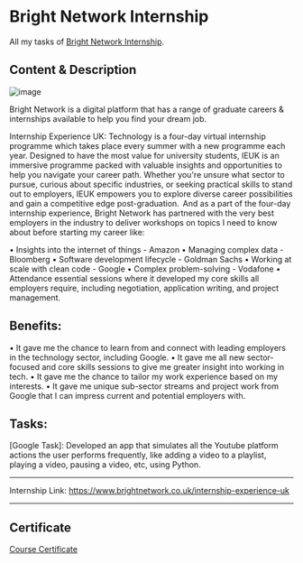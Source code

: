# Bright Network Internship

All my tasks of [Bright Network Internship](https://www.brightnetwork.co.uk/internship-experience-uk).

## Content & Description 

![image](https://github.com/user-attachments/assets/20eed8c5-54a8-4897-8262-4ae8f1f2e082) 

Bright Network is a digital platform that has a range of graduate careers & internships available to help you find your dream job.

Internship Experience UK: Technology is a four-day virtual internship programme which takes place every summer with a new programme each year. Designed to have the most value for university students, IEUK is an immersive programme packed with valuable insights and opportunities to help you navigate your career path. Whether you're unsure what sector to pursue, curious about specific industries, or seeking practical skills to stand out to employers, IEUK empowers you to explore diverse career possibilities and gain a competitive edge post-graduation.  And as a part of the four-day internship experience, Bright Network has partnered with the very best employers in the industry to deliver workshops on topics I need to know about before starting my career like:

• Insights into the internet of things - Amazon
• Managing complex data - Bloomberg
• Software development lifecycle - Goldman Sachs
• Working at scale with clean code - Google
• Complex problem-solving - Vodafone
• Attendance essential sessions where it developed my core skills all employers require, including negotiation, application writing, and project management.

## Benefits:

• It gave me the chance to learn from and connect with leading employers in the technology sector, including Google.
• It gave me all new sector-focused and core skills sessions to give me greater insight into working in tech.
• It gave me the chance to tailor my work experience based on my interests.
• It gave me unique sub-sector streams and project work from Google that I can impress current and potential employers with.

## Tasks:

[Google Task]: Developed an app that simulates all the Youtube platform actions the user performs frequently, like adding a video to a playlist, playing a video, pausing a video, etc, using Python.

------------------

Internship Link: https://www.brightnetwork.co.uk/internship-experience-uk

------------------

## Certificate

[Course Certificate](Certificate.pdf)
